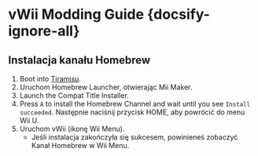 # vWii Modding Guide {docsify-ignore-all}

## Instalacja kanału Homebrew

1. Boot into [Tiramisu](browser-exploit).
2. Uruchom Homebrew Launcher, otwierając Mii Maker.
3. Launch the Compat Title Installer.
4. Press `A` to install the Homebrew Channel and wait until you see `Install succeeded`. Następnie naciśnij przycisk HOME, aby powrócić do menu Wii U.
5. Uruchom vWii (ikonę Wii Menu).
   - Jeśli instalacja zakończyła się sukcesem, powinieneś zobaczyć Kanał Homebrew w Wii Menu.
